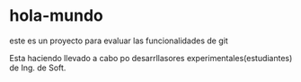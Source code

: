 # hola-mundo
este es un proyecto para evaluar las funcionalidades de git

Esta haciendo llevado a cabo po desarrllasores experimentales(estudiantes) de Ing. de Soft.
